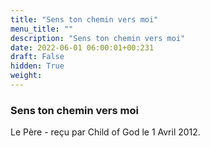 ```yaml
---
title: "Sens ton chemin vers moi"
menu_title: ""
description: "Sens ton chemin vers moi"
date: 2022-06-01 06:00:01+00:231
draft: False
hidden: True
weight:
---
```

### Sens ton chemin vers moi

Le Père - reçu par Child of God le 1 Avril 2012.



